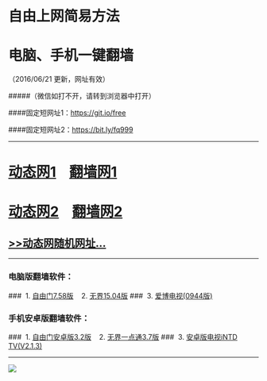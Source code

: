 # 自由上网简易方法
# 电脑、手机一键翻墙
（2016/06/21 更新，网址有效）

#####（微信如打不开，请转到浏览器中打开）

####固定短网址1：https://git.io/free

####固定短网址2：https://bit.ly/fq999


***
# <a href="http://dt-1.type.hk/621/1" target="_blank">动态网1</a>&nbsp;&nbsp;&nbsp;&nbsp;<a href="http://fq-1.gnet.hk" target="_blank">翻墙网1</a>

# <a href="http://dt-2.vip.hk/621/1" target="_blank">动态网2</a>&nbsp;&nbsp;&nbsp;&nbsp;<a href="http://fqw-2.ldtp.org" target="_blank">翻墙网2</a>

## <a href="http://fq-3.tfsu.tw/urldt.php/621/1" target="_blank">>>动态网随机网址...</a>

***

### 电脑版翻墙软件：
###&nbsp;&nbsp;1. <a href="http://fq-04.mabil.org/fgget.php?fid=fg758p.zip" target="_blank">自由门7.58版</a>&nbsp;&nbsp;&nbsp;&nbsp;2. <a href="http://fq-04.mabil.org/fgget.php?fid=u1504.zip" target="_blank">无界15.04版</a>
###&nbsp;&nbsp;3. <a href="http://fq-04.mabil.org/fgget.php?fid=GreeniPPOTV_Setup_Ver12Build944b.zip" target="_blank">爱博电视(0944版)</a>

### 手机安卓版翻墙软件：
###&nbsp;&nbsp;1. <a href="http://fq-04.mabil.org/fgget.php?fid=fgma32.apk" target="_blank">自由门安卓版3.2版</a>&nbsp;&nbsp;&nbsp;&nbsp;2. <a href="http://fq-04.mabil.org/fgget.php?fid=um3.7.apk" target="_blank">无界一点通3.7版</a>
###&nbsp;&nbsp;3. <a href="http://fq-04.mabil.org/fgget.php?fid=iNTD_TV.apk" target="_blank">安卓版电视iNTD TV(V2.1.3)</a>

***

<p><img src="http://fq-5.919.tw/pic/yjfq-20160613ok.png"></p> 
